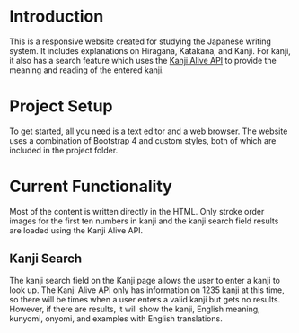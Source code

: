 # Introduction #

This is a responsive website created for studying the Japanese writing system. It includes explanations on Hiragana, Katakana, and Kanji. For kanji, it also has a search feature which uses the [Kanji Alive API](https://app.kanjialive.com/api/docs) to provide the meaning and reading of the entered kanji.

# Project Setup #

To get started, all you need is a text editor and a web browser. The website uses a combination of Bootstrap 4 and custom styles, both of which are included in the project folder.

# Current Functionality #

Most of the content is written directly in the HTML. Only stroke order images for the first ten numbers in kanji and the kanji search field results are loaded using the Kanji Alive API.

## Kanji Search ##

The kanji search field on the Kanji page allows the user to enter a kanji to look up. The Kanji Alive API only has information on 1235 kanji at this time, so there will be times when a user enters a valid kanji but gets no results. However, if there are results, it will show the kanji, English meaning, kunyomi, onyomi, and examples with English translations.